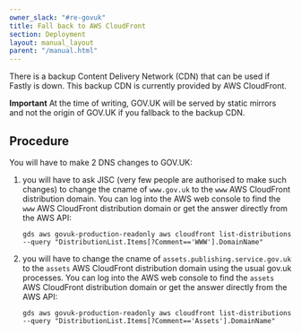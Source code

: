 ```yaml
---
owner_slack: "#re-govuk"
title: Fall back to AWS CloudFront
section: Deployment
layout: manual_layout
parent: "/manual.html"
---
```


There is a backup Content Delivery Network (CDN) that can be used if Fastly is down.
This backup CDN is currently provided by AWS CloudFront.

**Important** At the time of writing, GOV.UK will be served
by static mirrors and not the origin of GOV.UK if you fallback to the backup CDN.

## Procedure

You will have to make 2 DNS changes to GOV.UK:

1. you will have to ask JISC (very few people are authorised to make such changes) to change
   the cname of `www.gov.uk` to the `www` AWS CloudFront distribution domain.
   You can log into the AWS web console to find the `www` AWS CloudFront distribution domain or get the answer directly from the AWS API:

    ```
    gds aws govuk-production-readonly aws cloudfront list-distributions --query "DistributionList.Items[?Comment=='WWW'].DomainName"
    ```

2. you will have to change the cname of `assets.publishing.service.gov.uk` to
   the `assets` AWS CloudFront distribution domain using the usual gov.uk processes.
   You can log into the AWS web console to find the `assets` AWS CloudFront distribution domain or get the answer directly from the AWS API:

    ```
    gds aws govuk-production-readonly aws cloudfront list-distributions --query "DistributionList.Items[?Comment=='Assets'].DomainName"
    ```
